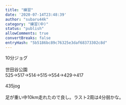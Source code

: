 ```yaml
---
title: "練習"
date: '2020-07-14T23:48:39'
author: "subaru44k"
category: "練習(中)"
status: "publish"
allowComments: true
convertBreaks: false
entryHash: "5b5186bc89c76325e3daf68373302c8d"
---
```

10分ジョグ<br>
<br>
世田谷公園<br>
525→517→514→515→554→429→417<br>
<br>
435jog<br>
<br>
足が重い中10km走れたので良し。ラスト2周は4分弱かな。
